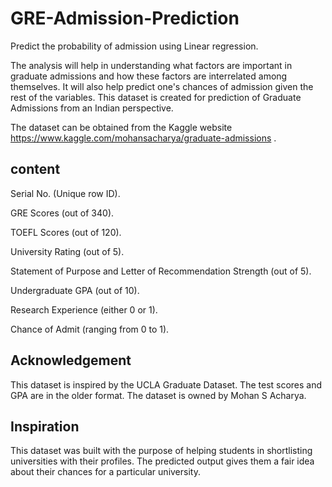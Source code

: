 
# GRE-Admission-Prediction
Predict the probability of admission using Linear regression.

The analysis will help in understanding what factors are important in graduate admissions and how these factors are interrelated among themselves. It will also help predict one's chances of admission given the rest of the variables.
This dataset is created for prediction of Graduate Admissions from an Indian perspective.

The dataset can be obtained from the Kaggle website https://www.kaggle.com/mohansacharya/graduate-admissions . 
## content

Serial No. (Unique row ID).

GRE Scores (out of 340).

TOEFL Scores (out of 120).

University Rating (out of 5).

Statement of Purpose and Letter of Recommendation Strength (out of 5).

Undergraduate GPA (out of 10).

Research Experience (either 0 or 1).

Chance of Admit (ranging from 0 to 1).
## Acknowledgement

This dataset is inspired by the UCLA Graduate Dataset. The test scores and GPA are in the older format. The dataset is owned by Mohan S Acharya.
## Inspiration

This dataset was built with the purpose of helping students in shortlisting universities with their profiles. The predicted output gives them a fair idea about their chances for a particular university.
